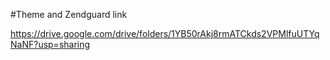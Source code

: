 #Theme and Zendguard link

https://drive.google.com/drive/folders/1YB50rAkj8rmATCkds2VPMlfuUTYqNaNF?usp=sharing